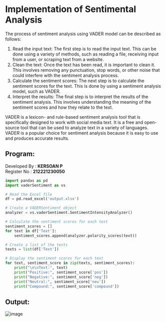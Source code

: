 # Implementation of Sentimental Analysis

The process of sentiment analysis using VADER model can be described as follows:

1. Read the input text: The first step is to read the input text. This can be done using a variety of methods, such as reading a file, receiving input from a user, or scraping text from a website.
2. Clean the text: Once the text has been read, it is important to clean it. This involves removing any punctuation, stop words, or other noise that could interfere with the sentiment analysis process.
3. Calculate the sentiment scores: The next step is to calculate the sentiment scores for the text. This is done by using a sentiment analysis model, such as VADER.
4. Interpret the results: The final step is to interpret the results of the sentiment analysis. This involves understanding the meaning of the sentiment scores and how they relate to the text.

VADER is a lexicon- and rule-based sentiment analysis tool that is specifically designed to work with social media text. It is a free and open-source tool that can be used to analyze text in a variety of languages. VADER is a popular choice for sentiment analysis because it is easy to use and produces accurate results.
## Program:
Developed By : **KERSOAN P**
</br>
Register No  : **212221230050**
```py
import pandas as pd
import vaderSentiment as vs

# Read the Excel file
df = pd.read_excel('output.xlsx')

# Create a VADERSentiment object
analyzer = vs.vaderSentiment.SentimentIntensityAnalyzer()

# Calculate the sentiment scores for each text
sentiment_scores = []
for text in df['Text']:
    sentiment_scores.append(analyzer.polarity_scores(text))

# Create a list of the texts
texts = list(df['Text'])

# Display the sentiment scores for each text
for text, sentiment_score in zip(texts, sentiment_scores):
    print("\n\nText:", text)
    print("Positive:", sentiment_score['pos'])
    print("Negative:", sentiment_score['neg'])
    print("Neutral:", sentiment_score['neu'])
    print("Compound:", sentiment_score['compound'])
```

## Output:
![image](https://github.com/Y-CHETHAN/Implementation-of-Sentimental-Analysis/assets/75234991/691b5e3a-59d9-4cbc-9a7c-5d62d1fd45b8)
